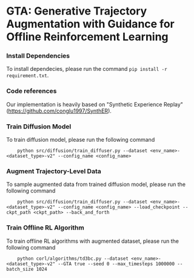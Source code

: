 # GTA: Generative Trajectory Augmentation with Guidance for Offline Reinforcement Learning

### Install Dependencies
To install dependecies, please run the command `pip install -r requirement.txt`.

### Code references
Our implementation is heavily based on "Synthetic Experience Replay" (https://github.com/conglu1997/SynthER). 

### Train Diffusion Model
To train diffusion model, please run the following command
```
    python src/diffusion/train_diffuser.py --dataset <env_name>-<dataset_type>-v2" --config_name <config_name>
```

### Augment Trajectory-Level Data
To sample augmented data from trained diffusion model, please run the following command
```
    python src/diffusion/train_diffuser.py --dataset <env_name>-<dataset_type>-v2" --config_name <config_name> --load_checkpoint --ckpt_path <ckpt_path> --back_and_forth
```

### Train Offline RL Algorithm
To train offline RL algorithms with augmented dataset, please run the following command
```
    python corl/algorithms/td3bc.py --dataset <env_name>-<dataset_type>-v2" --GTA true --seed 0 --max_timesteps 1000000 --batch_size 1024
```

